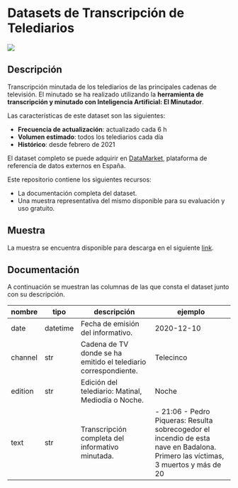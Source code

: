 # Datasets de Transcripción de Telediarios

<a href="https://datamarket.es">
  <img src="https://datamarket.es/static/core/img/banners/transcripcion-de-telediarios-banner.png">
</a>

## Descripción

Transcripción minutada de los telediarios de las principales cadenas de televisión. El minutado se ha realizado utilizando la __herramienta de transcripción y minutado con Inteligencia Artificial: El Minutador__.

Las características de este dataset son las siguientes:

* __Frecuencia de actualización__: actualizado cada 6 h
* __Volumen estimado__: todos los telediarios cada día
* __Histórico__: desde febrero de 2021

El dataset completo se puede adquirir en [DataMarket](https://datamarket.es/#transcripcion-de-telediarios-dataset), plataforma de referencia de datos externos en España. 

Este repositorio contiene los siguientes recursos:

* La documentación completa del dataset.
* Una muestra representativa del mismo disponible para su evaluación y uso gratuito.

## Muestra

La muestra se encuentra disponible para descarga en el siguiente [link](https://github.com/Data-Market/transcripcion-de-telediarios/blob/main/transcripcion-de-telediarios-sample.csv).

## Documentación
A continuación se muestran las columnas de las que consta el dataset junto con su descripción.

| nombre  | tipo     | descripción                                                     | ejemplo                                                                                                                          |
|---------|----------|-----------------------------------------------------------------|----------------------------------------------------------------------------------------------------------------------------------|
| date    | datetime | Fecha de emisión del informativo.                               | 2020-12-10                                                                                                                       |
| channel | str      | Cadena de TV donde se ha emitido el telediario correspondiente. | Telecinco                                                                                                                        |
| edition | str      | Edición del telediario: Matinal, Mediodía o Noche.              | Noche                                                                                                                            |
| text    | str      | Transcripción completa del informativo minutada.                | - 21:06 - Pedro Piqueras: Resulta sobrecogedor el incendio de esta nave en Badalona. Primero las víctimas, 3 muertos y más de 20 |
